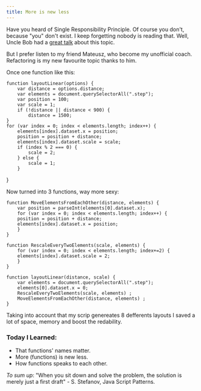 ```yaml
--- 
title: More is new less
---
```


Have you heard of Single Responsibility Principle. Of course you don't, because "you" don't exist. I keep forgetting nobody is reading that. Well, Uncle Bob had a [great talk](http://vimeo.com/43592685) about this topic.

But I prefer listen to my friend Mateusz, who become my unofficial coach. Refactoring is my new favourite topic thanks to him. 

Once one function like this:
   
    function layoutLinear(options) {    
        var distance = options.distance;    
        var elements = document.querySelectorAll(".step");    
        var position = 100;    
        var scale = 1;    
        if (!distance || distance < 900) {    
            distance = 1500;    
    }    
    for (var index = 0; index < elements.length; index++) {
        elements[index].dataset.x = position;
        position = position + distance;
        elements[index].dataset.scale = scale;
        if (index % 2 === 0) {
            scale = 2;
        } else {
            scale = 1;
        }
}


Now turned into 3 functions, way more sexy:

    function MoveElementsFromEachOther(distance, elements) {   
        var position = parseInt(elements[0].dataset.x);
        for (var index = 0; index < elements.length; index++) {
        position = position + distance;
        elements[index].dataset.x = position; 
        }
    }

    function RescaleEveryTwoElements(scale, elements) {
        for (var index = 0; index < elements.length; index+=2) {
        elements[index].dataset.scale = 2; 
        }
    }

    function layoutLinear(distance, scale) {
        var elements = document.querySelectorAll(".step");
        elements[0].dataset.x = 0;
        RescaleEveryTwoElements(scale, elements) ;
        MoveElementsFromEachOther(distance, elements) ;
    }


Taking into account that my scrip genereates 8 defferents layouts I saved a lot of space, memory and boost the redability.

### Today I Learned:
* That functions' names matter.
* More (functions) is new less.
* How functions speaks to each other.

_To sum up_:
"When you sit down and solve the problem, the solution is merely just a first draft" - S. Stefanov, Java Script Patterns.